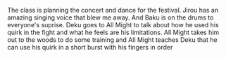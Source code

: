 The class is planning the concert and dance for the festival. Jirou has an amazing singing voice that blew me away. And Baku is on the drums to everyone's suprise. Deku goes to All Might to talk about how he used his quirk in the fight and what he feels are his limitations. All Might takes him out to the woods to do some training and All Might teaches Deku that he can use his quirk in a short burst with his fingers in order 